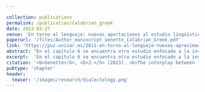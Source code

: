 ```yaml
---

collection: publications
permalink: /publication/Calabrian_greek
date: 2023-03-27
venue: 'En torno al lenguaje: nuevas aportaciones al estudio lingüístico'
paperurl: '/files/Author_manuscript_Genette_Calabrian_Greek.pdf'
link: 'https://puz.unizar.es/2811-en-torno-al-lenguaje-nuevas-aproximaciones-al-estudio-lingueistico.html'
abstract: "En el capítulo 6 se encuentra otro estudio enfocado a la investigación de lenguas, en este caso de carácter minoritario: Genette se centra en el estudio del griego calabrés, una variedad que puede tener su origen en el griego clásico o en el bizantino. En concreto, el autor aborda cómo las interpretaciones subjetivas de los hablantes pueden influir a la hora de estudiar los orígenes de ciertas lenguas. A partir de una encuesta a hablantes actuales de esta variedad, se plantea cómo diferentes asuntos, tales como el prestigio social de la teoría o la identificación cultural que produce en los hablantes, pueden hacer que los hablantes se decanten a favor de una u otra hipótesis y validar así su auto-identificación como parte de una comunidad de habla."
excerpt:  'En el capítulo 6 se encuentra otro estudio enfocado a la investigación de lenguas, en este caso de carácter minoritario: Genette se centra en el estudio del griego calabrés, una variedad que puede tener su origen en el griego clásico o en el bizantino. En concreto, el autor aborda cómo las interpretaciones subjetivas de los hablantes pueden influir a la hora de estudiar los orígenes de ciertas lenguas. A partir de una encuesta a hablantes actuales de esta variedad, se plantea cómo diferentes asuntos, tales como el prestigio social de la teoría o la identificación cultural que produce en los hablantes, pueden hacer que los hablantes se decanten a favor de una u otra hipótesis y validar así su auto-identificación como parte de una comunidad de habla.'
citation: '<b>Genette</b>, <b>J.</b> (2023). <b>The interplay between linguistic hypotheses and self-identification needs: The case of Calabrian Greek</b>. In A. Ariño-Bizarro, N. López-Cortés, D. Pascual (eds.): <i>En torno al lenguaje: nuevas aportaciones al estudio lingüístico</i> (pp. 133-152). Prensas Universitarias de Zaragoza.'
pubtype: 'chapter'
header:
  teaser: '/images/research/dialectology.png'
---
```


